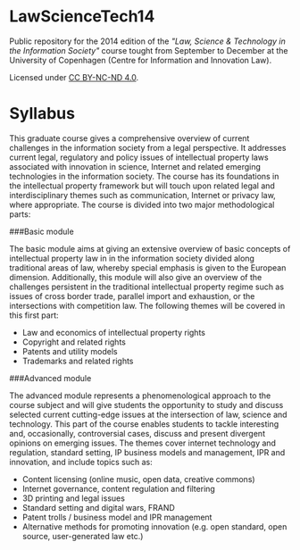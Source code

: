 LawScienceTech14
================

Public repository for the 2014 edition of the *"Law, Science &amp; Technology in the Information Society"* course tought from September to December at the University of Copenhagen (Centre for Information and Innovation Law). 

Licensed under [CC BY-NC-ND 4.0](https://creativecommons.org/licenses/by-nc-nd/4.0/).


Syllabus
========

This graduate course gives a comprehensive overview of current challenges in the information society from a legal perspective. It addresses current legal, regulatory and policy issues of intellectual property laws associated with innovation in science, Internet and related emerging technologies in the information society. The course has its foundations in the intellectual property framework but will touch upon related legal and interdisciplinary themes such as communication, Internet or privacy law, where appropriate. The course is divided into two major methodological parts: 

###Basic module

The basic module aims at giving an extensive overview of basic concepts of intellectual property law in in the information society divided along traditional areas of law, whereby special emphasis is given to the European dimension. Additionally, this module will also give an overview of the challenges persistent in the traditional intellectual property regime such as issues of cross border trade, parallel import and exhaustion, or the intersections with competition law. The following themes will be covered in this first part:

* Law and economics of intellectual property rights
* Copyright and related rights
* Patents and utility models
* Trademarks and related rights

###Advanced module

The advanced module represents a phenomenological approach to the course subject and will give students the opportunity to study and discuss selected current cutting-edge issues at the intersection of law, science and technology. This part of the course enables students to tackle interesting and, occasionally, controversial cases, discuss and present divergent opinions on emerging issues. The themes cover internet technology and regulation, standard setting, IP business models and management, IPR and innovation, and include topics such as:

* Content licensing (online music, open data, creative commons)
* Internet governance, content regulation and filtering
* 3D printing and legal issues
* Standard setting and digital wars, FRAND
* Patent trolls / business model and IPR management
* Alternative methods for promoting innovation (e.g. open standard, open source, user-generated law etc.)
 
